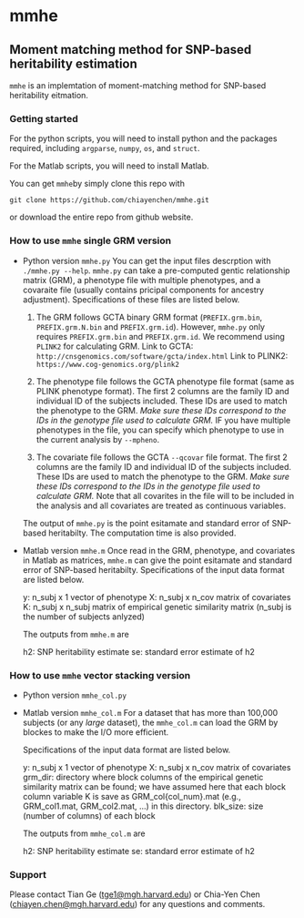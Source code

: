 # mmhe
## Moment matching method for SNP-based heritability estimation

`mmhe` is an implemtation of moment-matching method for SNP-based heritability eitmation.


### Getting started
For the python scripts, you will need to install python and the packages required, including `argparse`, `numpy`, `os`, and `struct`.

For the Matlab scripts, you will need to install Matlab.

You can get `mmhe`by simply clone this repo with 
```  
git clone https://github.com/chiayenchen/mmhe.git
```
or download the entire repo from github website.


### How to use `mmhe` single GRM version
* Python version `mmhe.py`
You can get the input files descrption with `./mmhe.py --help`.
`mmhe.py` can take a pre-computed gentic relationship matrix (GRM), a phenotype file with multiple phenotypes, and a covaraite file (usually contains pricipal components for ancestry adjustment). Specifications of these files are listed below.

  1. The GRM follows GCTA binary GRM format (`PREFIX.grm.bin`, `PREFIX.grm.N.bin` and `PREFIX.grm.id`). However, `mmhe.py` only requires `PREFIX.grm.bin` and `PREFIX.grm.id`. We recommend using `PLINK2` for calculating GRM. 
  Link to GCTA: `http://cnsgenomics.com/software/gcta/index.html`
  Link to PLINK2: `https://www.cog-genomics.org/plink2`

  2. The phenotype file follows the GCTA phenotype file format (same as PLINK phenotype format). The first 2 columns are the family ID and individual ID of the subjects included. These IDs are used to match the phenotype to the GRM. _Make sure these IDs correspond to the IDs in the genotype file used to calculate GRM._ IF you have multiple phenotypes in the file, you can specify which phenotype to use in the current analysis by `--mpheno`.

  3. The covariate file follows the GCTA `--qcovar` file format. The first 2 columns are the family ID and individual ID of the subjects included. These IDs are used to match the phenotype to the GRM. _Make sure these IDs correspond to the IDs in the genotype file used to calculate GRM._ Note that all covarites in the file will to be included in the analysis and all covariates are treated as continuous variables.

  The output of `mmhe.py` is the point esitamate and standard error of SNP-based heritabilty. The computation time is also provided.

* Matlab version `mmhe.m`
Once read in the GRM, phenotype, and covariates in Matlab as matrices, `mmhe.m` can give the point esitamate and standard error of SNP-based heritabilty. Specifications of the input data format are listed below.

  y: n_subj x 1 vector of phenotype
  X: n_subj x n_cov matrix of covariates
  K: n_subj x n_subj matrix of empirical genetic similarity matrix
  (n_subj is the number of subjects anlyzed)

  The outputs from `mmhe.m` are

  h2: SNP heritability estimate
  se: standard error estimate of h2

### How to use `mmhe` vector stacking version
* Python version `mmhe_col.py`


* Matlab version `mmhe_col.m`
  For a dataset that has more than 100,000 subjects (or any *large* dataset), the `mmhe_col.m` can load the GRM by blockes to make the I/O more efficient.

  Specifications of the input data format are listed below.

  y: n_subj x 1 vector of phenotype
  X: n_subj x n_cov matrix of covariates
  grm_dir: directory where block columns of the empirical genetic similarity matrix can be found; we have assumed here that each block column variable K is save as GRM_col{col_num}.mat (e.g., GRM_col1.mat, GRM_col2.mat, ...) in this directory.
  blk_size: size (number of columns) of each block
  
  The outputs from `mmhe_col.m` are

  h2: SNP heritability estimate
  se: standard error estimate of h2


### Support
Please contact Tian Ge (tge1@mgh.harvard.edu) or Chia-Yen Chen (chiayen.chen@mgh.harvard.edu) for any questions and comments.
